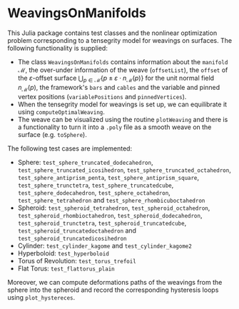 # WeavingsOnManifolds
 
This Julia package contains test classes and the nonlinear optimization problem corresponding to a tensegrity model for weavings on surfaces. The following functionality is supplied:

+ The class `WeavingsOnManifolds` contains information about the `manifold` $\mathcal{M}$, the over-under information of the weave (`offsetList`), the `offset` of the $\varepsilon$-offset surface $\bigcup_{p\in \mathcal{M}}\{p\pm \varepsilon \cdot n_\mathcal{M}(p)\}$ for the unit normal field $n_\mathcal{M}(p)$, the framework's `bars` and `cables` and the variable and pinned vertex positions (`variablePositions` and `pinnedVertices`).
+ When the tensegrity model for weavings is set up, we can equilibrate it using `computeOptimalWeaving`. 
+ The weave can be visualized using the routine `plotWeaving` and there is a functionality to turn it into a `.poly` file as a smooth weave on the surface (e.g. `toSphere`).

The following test cases are implemented:

+ Sphere: `test_sphere_truncated_dodecahedron`, `test_sphere_truncated_icosihedron`, `test_sphere_truncated_octahedron`, `test_sphere_antiprism_penta`, `test_sphere_antiprism_square`, `test_sphere_trunctetra`, `test_sphere_truncatedcube`, `test_sphere_dodecahedron`, `test_sphere_octahedron`, `test_sphere_tetrahedron` and `test_sphere_rhombicuboctahedron`
+ Spheroid: `test_spheroid_tetrahedron`, `test_spheroid_octahedron`, `test_spheroid_rhombioctahedron`, `test_spheroid_dodecahedron`, `test_spheroid_trunctetra`, `test_spheroid_truncatedcube`, `test_spheroid_truncatedoctahedron` and `test_spheroid_truncatedicosihedron`
+ Cylinder: `test_cylinder_kagome` and `test_cylinder_kagome2`
+ Hyperboloid: `test_hyperboloid`
+ Torus of Revolution: `test_torus_trefoil`
+ Flat Torus: `test_flattorus_plain`

Moreover, we can compute deformations paths of the weavings from the sphere into the spheroid and record the corresponding hysteresis loops using `plot_hystereces`. 
